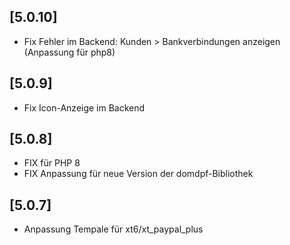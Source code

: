 ## [5.0.10]
- Fix Fehler im Backend: Kunden > Bankverbindungen anzeigen (Anpassung für php8)

## [5.0.9]
- Fix Icon-Anzeige im Backend 

## [5.0.8]
- FIX für PHP 8
- FIX Anpassung für neue Version der domdpf-Bibliothek 

## [5.0.7]
- Anpassung Tempale für xt6/xt_paypal_plus